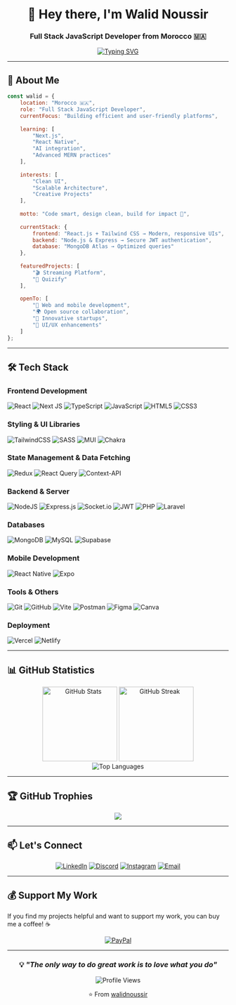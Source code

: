 <div align="center">

# 👋 Hey there, I'm Walid Noussir

### Full Stack JavaScript Developer from Morocco 🇲🇦

[![Typing SVG](https://readme-typing-svg.demolab.com?font=Fira+Code&weight=600&size=22&duration=3000&pause=1000&color=3B82F6&center=true&vCenter=true&width=600&lines=Building+efficient+%26+user-friendly+platforms;Passionate+about+clean+UI+%26+scalable+architecture;Code+smart%2C+design+clean%2C+build+for+impact+🚀)](https://git.io/typing-svg)

</div>

---

## 🚀 About Me

```javascript
const walid = {
    location: "Morocco 🇲🇦",
    role: "Full Stack JavaScript Developer",
    currentFocus: "Building efficient and user-friendly platforms",
    
    learning: [
        "Next.js", 
        "React Native", 
        "AI integration", 
        "Advanced MERN practices"
    ],
    
    interests: [
        "Clean UI", 
        "Scalable Architecture", 
        "Creative Projects"
    ],
    
    motto: "Code smart, design clean, build for impact 🚀",
    
    currentStack: {
        frontend: "React.js + Tailwind CSS → Modern, responsive UIs",
        backend: "Node.js & Express → Secure JWT authentication",
        database: "MongoDB Atlas → Optimized queries"
    },
    
    featuredProjects: [
        "🎬 Streaming Platform",
        "🧠 Quizify"
    ],
    
    openTo: [
        "💼 Web and mobile development",
        "🌍 Open source collaboration",
        "🚀 Innovative startups",
        "🎨 UI/UX enhancements"
    ]
};
```

---

## 🛠️ Tech Stack

### Frontend Development
![React](https://img.shields.io/badge/React-%2320232a.svg?style=for-the-badge&logo=react&logoColor=%2361DAFB)
![Next JS](https://img.shields.io/badge/Next.js-black?style=for-the-badge&logo=next.js&logoColor=white)
![TypeScript](https://img.shields.io/badge/TypeScript-%23007ACC.svg?style=for-the-badge&logo=typescript&logoColor=white)
![JavaScript](https://img.shields.io/badge/JavaScript-%23323330.svg?style=for-the-badge&logo=javascript&logoColor=%23F7DF1E)
![HTML5](https://img.shields.io/badge/HTML5-%23E34F26.svg?style=for-the-badge&logo=html5&logoColor=white)
![CSS3](https://img.shields.io/badge/CSS3-%231572B6.svg?style=for-the-badge&logo=css3&logoColor=white)

### Styling & UI Libraries
![TailwindCSS](https://img.shields.io/badge/Tailwind-%2338B2AC.svg?style=for-the-badge&logo=tailwind-css&logoColor=white)
![SASS](https://img.shields.io/badge/SASS-hotpink.svg?style=for-the-badge&logo=SASS&logoColor=white)
![MUI](https://img.shields.io/badge/MUI-%230081CB.svg?style=for-the-badge&logo=mui&logoColor=white)
![Chakra](https://img.shields.io/badge/Chakra-%234ED1C5.svg?style=for-the-badge&logo=chakraui&logoColor=white)

### State Management & Data Fetching
![Redux](https://img.shields.io/badge/Redux-%23593d88.svg?style=for-the-badge&logo=redux&logoColor=white)
![React Query](https://img.shields.io/badge/React_Query-FF4154?style=for-the-badge&logo=react%20query&logoColor=white)
![Context-API](https://img.shields.io/badge/Context_API-000000?style=for-the-badge&logo=react)

### Backend & Server
![NodeJS](https://img.shields.io/badge/Node.js-6DA55F?style=for-the-badge&logo=node.js&logoColor=white)
![Express.js](https://img.shields.io/badge/Express.js-%23404d59.svg?style=for-the-badge&logo=express&logoColor=%2361DAFB)
![Socket.io](https://img.shields.io/badge/Socket.io-black?style=for-the-badge&logo=socket.io&badgeColor=010101)
![JWT](https://img.shields.io/badge/JWT-black?style=for-the-badge&logo=JSON%20web%20tokens)
![PHP](https://img.shields.io/badge/PHP-%23777BB4.svg?style=for-the-badge&logo=php&logoColor=white)
![Laravel](https://img.shields.io/badge/Laravel-%23FF2D20.svg?style=for-the-badge&logo=laravel&logoColor=white)

### Databases
![MongoDB](https://img.shields.io/badge/MongoDB-%234ea94b.svg?style=for-the-badge&logo=mongodb&logoColor=white)
![MySQL](https://img.shields.io/badge/MySQL-4479A1.svg?style=for-the-badge&logo=mysql&logoColor=white)
![Supabase](https://img.shields.io/badge/Supabase-3ECF8E?style=for-the-badge&logo=supabase&logoColor=white)

### Mobile Development
![React Native](https://img.shields.io/badge/React_Native-%2320232a.svg?style=for-the-badge&logo=react&logoColor=%2361DAFB)
![Expo](https://img.shields.io/badge/Expo-1C1E24?style=for-the-badge&logo=expo&logoColor=#D04A37)

### Tools & Others
![Git](https://img.shields.io/badge/Git-%23F05033.svg?style=for-the-badge&logo=git&logoColor=white)
![GitHub](https://img.shields.io/badge/GitHub-%23121011.svg?style=for-the-badge&logo=github&logoColor=white)
![Vite](https://img.shields.io/badge/Vite-%23646CFF.svg?style=for-the-badge&logo=vite&logoColor=white)
![Postman](https://img.shields.io/badge/Postman-FF6C37?style=for-the-badge&logo=postman&logoColor=white)
![Figma](https://img.shields.io/badge/Figma-%23F24E1E.svg?style=for-the-badge&logo=figma&logoColor=white)
![Canva](https://img.shields.io/badge/Canva-%2300C4CC.svg?style=for-the-badge&logo=Canva&logoColor=white)

### Deployment
![Vercel](https://img.shields.io/badge/Vercel-%23000000.svg?style=for-the-badge&logo=vercel&logoColor=white)
![Netlify](https://img.shields.io/badge/Netlify-%23000000.svg?style=for-the-badge&logo=netlify&logoColor=#00C7B7)

---

## 📊 GitHub Statistics

<div align="center">
  
  <img src="https://github-readme-stats.vercel.app/api?username=walidnoussir&theme=tokyonight&hide_border=true&include_all_commits=true&count_private=true" alt="GitHub Stats" height="170"/>
  <img src="https://nirzak-streak-stats.vercel.app/?user=walidnoussir&theme=tokyonight&hide_border=true" alt="GitHub Streak" height="170"/>

</div>

<div align="center">
  <img src="https://github-readme-stats.vercel.app/api/top-langs/?username=walidnoussir&theme=tokyonight&hide_border=true&include_all_commits=true&count_private=true&layout=compact&langs_count=8" alt="Top Languages" />
</div>

---

## 🏆 GitHub Trophies

<div align="center">
  
![](https://github-profile-trophy.vercel.app/?username=walidnoussir&theme=tokyonight&no-frame=true&no-bg=false&margin-w=4&row=1)

</div>

---

## 📫 Let's Connect

<div align="center">

[![LinkedIn](https://img.shields.io/badge/LinkedIn-%230077B5.svg?style=for-the-badge&logo=linkedin&logoColor=white)](https://linkedin.com/in/walidnoussir)
[![Discord](https://img.shields.io/badge/Discord-%237289DA.svg?style=for-the-badge&logo=discord&logoColor=white)](https://discord.gg/wqasUqF2)
[![Instagram](https://img.shields.io/badge/Instagram-%23E4405F.svg?style=for-the-badge&logo=Instagram&logoColor=white)](https://instagram.com/noussir____walid)
[![Email](https://img.shields.io/badge/Email-D14836?style=for-the-badge&logo=gmail&logoColor=white)](mailto:noussirw@gmail.com)

</div>

---

## 💰 Support My Work

If you find my projects helpful and want to support my work, you can buy me a coffee! ☕

<div align="center">

[![PayPal](https://img.shields.io/badge/PayPal-00457C?style=for-the-badge&logo=paypal&logoColor=white)](https://paypal.me/walidnoussir)

</div>

---

<div align="center">
  
### 💡 *"The only way to do great work is to love what you do"*

![Profile Views](https://komarev.com/ghpvc/?username=walidnoussir&color=blueviolet&style=flat-square&label=Profile+Views)

⭐️ From [walidnoussir](https://github.com/walidnoussir)

</div>
